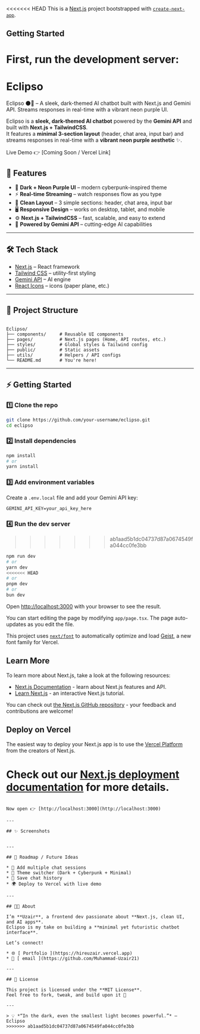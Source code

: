 <<<<<<< HEAD
This is a [Next.js](https://nextjs.org) project bootstrapped with [`create-next-app`](https://nextjs.org/docs/app/api-reference/cli/create-next-app).

## Getting Started

First, run the development server:
=======

# Eclipso
Eclipso 🌑💜 – A sleek, dark-themed AI chatbot built with Next.js and Gemini API. Streams responses in real-time with a vibrant neon purple UI.

Eclipso is a **sleek, dark-themed AI chatbot** powered by the **Gemini API** and built with **Next.js + TailwindCSS**.  
It features a **minimal 3-section layout** (header, chat area, input bar) and streams responses in real-time with a **vibrant neon purple aesthetic** ✨.  

Live Demo 👉 [Coming Soon / Vercel Link]  

## 🚀 Features
- 🌌 **Dark + Neon Purple UI** – modern cyberpunk-inspired theme  
- ⚡ **Real-time Streaming** – watch responses flow as you type  
- 🧩 **Clean Layout** – 3 simple sections: header, chat area, input bar  
- 🖥️ **Responsive Design** – works on desktop, tablet, and mobile  
- ⚙️ **Next.js + TailwindCSS** – fast, scalable, and easy to extend  
- 🤖 **Powered by Gemini API** – cutting-edge AI capabilities  

---

## 🛠️ Tech Stack
- [Next.js](https://nextjs.org/) – React framework  
- [Tailwind CSS](https://tailwindcss.com/) – utility-first styling  
- [Gemini API](https://ai.google.dev/) – AI engine  
- [React Icons](https://react-icons.github.io/react-icons/) – icons (paper plane, etc.)  

---

## 📂 Project Structure
```

Eclipso/
├── components/     # Reusable UI components
├── pages/          # Next.js pages (Home, API routes, etc.)
├── styles/         # Global styles & Tailwind config
├── public/         # Static assets
├── utils/          # Helpers / API configs
└── README.md       # You're here!

````

---

## ⚡ Getting Started

### 1️⃣ Clone the repo
```bash
git clone https://github.com/your-username/eclipso.git
cd eclipso
````

### 2️⃣ Install dependencies

```bash
npm install
# or
yarn install
```

### 3️⃣ Add environment variables

Create a `.env.local` file and add your Gemini API key:

```
GEMINI_API_KEY=your_api_key_here
```

### 4️⃣ Run the dev server
>>>>>>> ab1aad5b1dc04737d87a0674549fa044cc0fe3bb

```bash
npm run dev
# or
yarn dev
<<<<<<< HEAD
# or
pnpm dev
# or
bun dev
```

Open [http://localhost:3000](http://localhost:3000) with your browser to see the result.

You can start editing the page by modifying `app/page.tsx`. The page auto-updates as you edit the file.

This project uses [`next/font`](https://nextjs.org/docs/app/building-your-application/optimizing/fonts) to automatically optimize and load [Geist](https://vercel.com/font), a new font family for Vercel.

## Learn More

To learn more about Next.js, take a look at the following resources:

- [Next.js Documentation](https://nextjs.org/docs) - learn about Next.js features and API.
- [Learn Next.js](https://nextjs.org/learn) - an interactive Next.js tutorial.

You can check out [the Next.js GitHub repository](https://github.com/vercel/next.js) - your feedback and contributions are welcome!

## Deploy on Vercel

The easiest way to deploy your Next.js app is to use the [Vercel Platform](https://vercel.com/new?utm_medium=default-template&filter=next.js&utm_source=create-next-app&utm_campaign=create-next-app-readme) from the creators of Next.js.

Check out our [Next.js deployment documentation](https://nextjs.org/docs/app/building-your-application/deploying) for more details.
=======
```

Now open 👉 [http://localhost:3000](http://localhost:3000)

---

## ✨ Screenshots


---

## 🎯 Roadmap / Future Ideas

* 🔄 Add multiple chat sessions
* 🎨 Theme switcher (Dark + Cyberpunk + Minimal)
* 📜 Save chat history
* 🌍 Deploy to Vercel with live demo

---

## 🧑‍💻 About

I’m **Uzair**, a frontend dev passionate about **Next.js, clean UI, and AI apps**.
Eclipso is my take on building a **minimal yet futuristic chatbot interface**.

Let’s connect!

* 🌐 [ Portfolio ](https://hireuzair.vercel.app)
* 📩 [ email ](https://github.com/Muhammad-Uzair21)

---

## 📜 License

This project is licensed under the **MIT License**.
Feel free to fork, tweak, and build upon it 🚀

---

> 💡 *“In the dark, even the smallest light becomes powerful.”* – Eclipso  
>>>>>>> ab1aad5b1dc04737d87a0674549fa044cc0fe3bb
